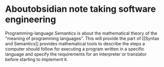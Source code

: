 # Aboutobsidian note taking software engineering
Programming-language Semantics is about the mathematical theory of the "meaning of programming languages". This will provide the part of [[Syntax and Semantics]] provides mathematical tools to describe the steps a computer should follow for executing a program written in a specific language and specify the requirements for an interpreter or translator before starting to implement it.